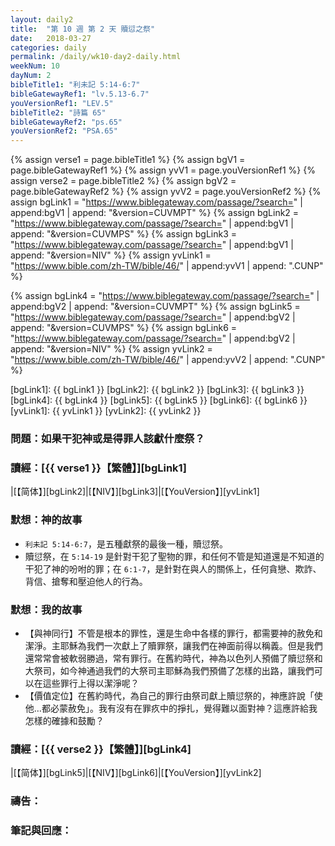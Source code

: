 ```yaml
---
layout: daily2
title:  "第 10 週 第 2 天 贖愆之祭"
date:   2018-03-27
categories: daily
permalink: /daily/wk10-day2-daily.html
weekNum: 10
dayNum: 2
bibleTitle1: "利未記 5:14-6:7"
bibleGatewayRef1: "lv.5.13-6.7"
youVersionRef1: "LEV.5"
bibleTitle2: "詩篇 65"
bibleGatewayRef2: "ps.65"
youVersionRef2: "PSA.65"
---
```


{% assign verse1 = page.bibleTitle1 %}
{% assign bgV1 = page.bibleGatewayRef1 %}
{% assign yvV1 = page.youVersionRef1 %}
{% assign verse2 = page.bibleTitle2 %}
{% assign bgV2 = page.bibleGatewayRef2 %}
{% assign yvV2 = page.youVersionRef2 %}
{% assign bgLink1 = "https://www.biblegateway.com/passage/?search=" | append:bgV1 | append: "&version=CUVMPT" %}
{% assign bgLink2 = "https://www.biblegateway.com/passage/?search=" | append:bgV1 | append: "&version=CUVMPS" %}
{% assign bgLink3 = "https://www.biblegateway.com/passage/?search=" | append:bgV1 | append: "&version=NIV" %}
{% assign yvLink1 = "https://www.bible.com/zh-TW/bible/46/" | append:yvV1 | append: ".CUNP" %}

{% assign bgLink4 = "https://www.biblegateway.com/passage/?search=" | append:bgV2 | append: "&version=CUVMPT" %}
{% assign bgLink5 = "https://www.biblegateway.com/passage/?search=" | append:bgV2 | append: "&version=CUVMPS" %}
{% assign bgLink6 = "https://www.biblegateway.com/passage/?search=" | append:bgV2 | append: "&version=NIV" %}
{% assign yvLink2 = "https://www.bible.com/zh-TW/bible/46/" | append:yvV2 | append: ".CUNP" %}

[bgLink1]: {{ bgLink1 }}
[bgLink2]: {{ bgLink2 }}
[bgLink3]: {{ bgLink3 }}
[bgLink4]: {{ bgLink4 }}
[bgLink5]: {{ bgLink5 }}
[bgLink6]: {{ bgLink6 }}
[yvLink1]: {{ yvLink1 }}
[yvLink2]: {{ yvLink2 }}

### 問題：如果干犯神或是得罪人該獻什麼祭？

### 讀經：[{{ verse1 }}【繁體】][bgLink1] 

|[【简体】][bgLink2]|[【NIV】][bgLink3]|[【YouVersion】][yvLink1] 

### 默想：神的故事 

+ `利未記 5:14-6:7`，是五種獻祭的最後一種，贖愆祭。
+ 贖愆祭，在 `5:14-19` 是針對干犯了聖物的罪，和任何不管是知道還是不知道的干犯了神的吩咐的罪；在 `6:1-7`，是針對在與人的關係上，任何貪戀、欺詐、背信、搶奪和壓迫他人的行為。

### 默想：我的故事 

+ 【與神同行】不管是根本的罪性，還是生命中各樣的罪行，都需要神的赦免和潔淨。主耶穌為我們一次獻上了贖罪祭，讓我們在神面前得以稱義。但是我們還常常會被軟弱勝過，常有罪行。在舊約時代，神為以色列人預備了贖愆祭和大祭司，如今神通過我們的大祭司主耶穌為我們預備了怎樣的出路，讓我們可以在這些罪行上得以潔淨呢？
+ 【價值定位】在舊約時代，為自己的罪行由祭司獻上贖愆祭的，神應許說「使他…都必蒙赦免」。我有沒有在罪疚中的掙扎，覺得難以面對神？這應許給我怎樣的確據和鼓勵？

### 讀經：[{{ verse2 }}【繁體】][bgLink4]

|[【简体】][bgLink5]|[【NIV】][bgLink6]|[【YouVersion】][yvLink2]

### 禱告：

### 筆記與回應：
